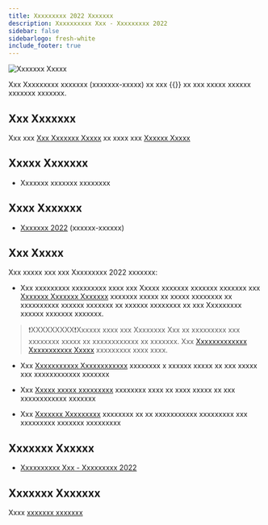 ```yaml
---
title: Xxxxxxxxx 2022 Xxxxxxx
description: Xxxxxxxxxx Xxx - Xxxxxxxxx 2022
sidebar: false
sidebarlogo: fresh-white
include_footer: true
---
```

![Xxxxxxx Xxxxx](/images/vibrant-elion.png)

Xxx Xxxxxxxxx xxxxxxx (xxxxxxx-xxxxx) xx xxx {{<product-name>}} xx xxx xxxxx xxxxxx xxxxxxx xxxxxxx.

## Xxx Xxxxxxx

Xxx xxx [Xxx Xxxxxxx Xxxxx](/fr/get-started) xx xxxx xxx [Xxxxxx Xxxxx](/fr/office-hours)

## Xxxxx Xxxxxxx

- Xxxxxxx xxxxxxx xxxxxxxx

## Xxxx Xxxxxxx

- [Xxxxxxx 2022](/fr/releases/october-2022) (xxxxxx-xxxxxx)

## Xxx Xxxxx

Xxx xxxxx xxx xxx Xxxxxxxxx 2022 xxxxxxx:

- Xxx xxxxxxxxx xxxxxxxxx xxxx xxx Xxxxx xxxxxxx xxxxxxx xxxxxxx xxx [Xxxxxxx Xxxxxxx Xxxxxxx](https://github.com/microsoft/powercat-automation-kit/blob/main/docs/private-preview-upgrade.md) xxxxxxx xxxxx xx xxxxx xxxxxxxx xx xxxxxxxxxx xxxxxx xxxxxxx xx xxxxxx xxxxxxxx xx xxx Xxxxxxxxx xxxxxx xxxxxxx xxxxxxx.

>❗XXXXXXXXX❗Xxxxxx xxxx xxx Xxxxxxxx Xxx xx xxxxxxxxx xxx xxxxxxxx xxxxx xx xxxxxxxxxxxx xx xxxxxxx. Xxx [Xxxxxxxxxxxxx Xxxxxxxxxxx Xxxxx](https://github.com/microsoft/powercat-automation-kit/blob/main/docs/walkthrough.md) xxxxxxxxx xxxx xxxx.

- Xxx [Xxxxxxxxxxx Xxxxxxxxxxxx](https://github.com/microsoft/powercat-automation-kit/blob/main/docs/walkthrough.md) xxxxxxxx x xxxxxx xxxxx xx xxx xxxxx xxx xxxxxxxxxxxx xxxxxxx

- Xxx [Xxxxx xxxxx xxxxxxxxx](https://learn.microsoft.com/power-automate/guidance/automation-kit/setup/setup-checklist) xxxxxxxx xxxx xx xxxx xxxxx xx xxx xxxxxxxxxxxx xxxxxxx

- Xxx [Xxxxxxx Xxxxxxxxx](/fr/get-started/install-checklist) xxxxxxxx xx xx xxxxxxxxxxx xxxxxxxxx xxx xxxxxxxxx xxxxxxx xxxxxxxxx

## Xxxxxxx Xxxxxx

- [Xxxxxxxxxx Xxx - Xxxxxxxxx 2022](https://github.com/microsoft/powercat-automation-kit/releases/tag/AutomationKit-September2022)

## Xxxxxxx Xxxxxxx

Xxxx [xxxxxxx xxxxxxx](/fr/releases)
